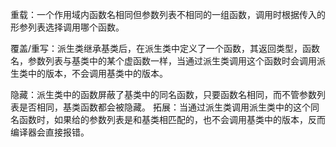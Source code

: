 重载：一个作用域内函数名相同但参数列表不相同的一组函数，调用时根据传入的形参列表选择调用哪个函数。

覆盖/重写：派生类继承基类后，在派生类中定义了一个函数，其返回类型，函数名，参数列表与基类中的某个虚函数一样，当通过派生类调用这个函数时会调用派生类中的版本，不会调用基类中的版本。

隐藏：派生类中的函数屏蔽了基类中的同名函数，只要函数名相同，而不管参数列表是否相同，基类函数都会被隐藏。
拓展：当通过派生类调用派生类中的这个同名函数时，如果给的参数列表是和基类相匹配的，也不会调用基类中的版本，反而编译器会直接报错。